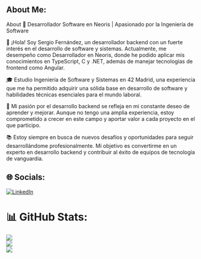 ## About Me:
About
💼 Desarrollador Software en Neoris | Apasionado por la Ingeniería de Software

👋 ¡Hola! Soy Sergio Fernández, un desarrollador backend con un fuerte interés en el desarrollo de software y sistemas. Actualmente, me desempeño como Desarrollador en Neoris, donde he podido aplicar mis conocimientos en TypeScript, C y .NET, además de manejar tecnologías de frontend como Angular.

🎓 Estudio Ingeniería de Software y Sistemas en 42 Madrid, una experiencia que me ha permitido adquirir una sólida base en desarrollo de software y habilidades técnicas esenciales para el mundo laboral.

🚀 Mi pasión por el desarrollo backend se refleja en mi constante deseo de aprender y mejorar. Aunque no tengo una amplia experiencia, estoy comprometido a crecer en este campo y aportar valor a cada proyecto en el que participo.

📚 Estoy siempre en busca de nuevos desafíos y oportunidades para seguir desarrollándome profesionalmente. Mi objetivo es convertirme en un experto en desarrollo backend y contribuir al éxito de equipos de tecnología de vanguardia.

## 🌐 Socials:
[![LinkedIn](https://img.shields.io/badge/LinkedIn-%230077B5.svg?logo=linkedin&logoColor=white)](https://linkedin.com/in/sergioffdev) 

# 📊 GitHub Stats:
![](https://github-readme-stats.vercel.app/api?username=zenix-s&theme=dark&hide_border=false&include_all_commits=true&count_private=true)<br/>
![](https://github-readme-streak-stats.herokuapp.com/?user=zenix-s&theme=dark&hide_border=false)<br/>
![](https://github-readme-stats.vercel.app/api/top-langs/?username=zenix-s&theme=dark&hide_border=false&include_all_commits=true&count_private=true&layout=compact)

